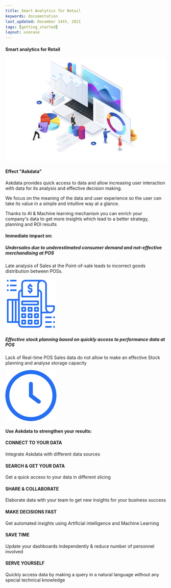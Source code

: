 ```yaml
---
title: Smart Analytics for Retail
keywords: documentation
last_updated: December 14th, 2021
tags: [getting_started]
layout: usecase
---
```


#### Smart analytics for Retail

<img src="/media/use-cases/icons/dashboards.png" class="image-doc p-3">

#### Effect "Askdata" 

Askdata provides quick access to data and allow increasing user interaction with data for its analysis and effective decision making. 

We focus on the meaning of the data and user experience so the user can take its value in a simple and intuitive way at a glance.

Thanks to AI & Machine learning mechanism you can enrich your company's data to get more insights which lead to a  better strategy, planning and ROI results

#### Immediate impact on:

<div class="row">
  <div class="col-sm-6">
    <div class="card">
      <div class="card-body text-center">
        <h5 class="card-title">Undersales due to underestimated consumer demand and not-effective merchandising at POS</h5>
        <p class="card-text">Late analysis of Sales at the Point-of-sale leads to incorrect goods distribution between POSs.</p>
         <img src="/media/use-cases/icons/pos_1.png" class="card-img" alt="Sales Accuracy" style="max-width:160px">
      </div>
    </div>
  </div>
  <div class="col-sm-6">
    <div class="card">
      <div class="card-body text-center">
        <h5 class="card-title">Effective stock planning based on quickly access to performance data at POS</h5>
        <p class="card-text">Lack of Real-time POS Sales data do not allow to make an effective Stock planning and analyse storage capacity</p>
        <img src="/media/use-cases/icons/dashboards_2.png" class="card-img" alt="Sales Accuracy" style="max-width:160px">
      </div>
    </div>
  </div>
   
#### Use Askdata to strengthen your results:

#### CONNECT TO YOUR DATA

Integrate Askdata with different data sources 

#### SEARCH & GET YOUR DATA

Get a quick access to your data in different slicing 

#### SHARE & COLLABORATE

Elaborate data with your team to get new insights for your business success 

#### MAKE DECISIONS FAST

Get automated insights using Artificial intelligence and Machine Learning

#### SAVE TIME

Update your dashboards independently & reduce number of personnel involved 

#### SERVE YOURSELF

Quickly access data by making a query in a natural language without any special technical knowledge 
